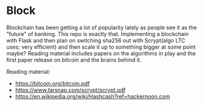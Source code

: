 # Block
Blockchain has been getting a lot of popularity lately as people see it as the "future" of banking. This repo is exactly that. Implementing a blockchain with Flask and then plan on switching sha256 out with Scrypt(algo LTC uses; very efficient) and then scale it up to something bigger at some point maybe? Reading material includes papers on the algorithms in play and the first paper release on bitcoin and the brains behind it.

Reading material:
- https://bitcoin.org/bitcoin.pdf
- https://www.tarsnap.com/scrypt/scrypt.pdf
- https://en.wikipedia.org/wiki/Hashcash?ref=hackernoon.com
